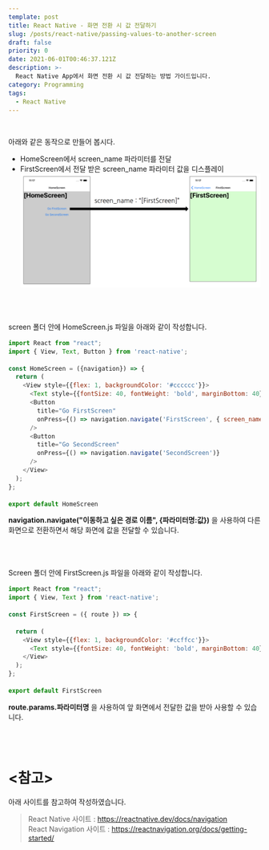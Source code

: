 ```yaml
---
template: post
title: React Native - 화면 전환 시 값 전달하기
slug: /posts/react-native/passing-values-to-another-screen
draft: false
priority: 0
date: 2021-06-01T00:46:37.121Z
description: >-
  React Native App에서 화면 전환 시 값 전달하는 방법 가이드입니다.
category: Programming
tags:
  - React Native
---
```


<br>

아래와 같은 동작으로 만들어 봅시다.  
- HomeScreen에서 screen_name 파라미터를 전달  
- FirstScreen에서 전달 받은 screen_name 파라미터 값을 디스플레이  
![](/media/react-native-passing-values-to-another-screen.png)
<br><br><br><br>





screen 폴더 안에 HomeScreen.js 파일을 아래와 같이 작성합니다.
```javascript
import React from "react";
import { View, Text, Button } from 'react-native';

const HomeScreen = ({navigation}) => {  
  return (
    <View style={{flex: 1, backgroundColor: '#cccccc'}}>
      <Text style={{fontSize: 40, fontWeight: 'bold', marginBottom: 40}}>[HomeScreen]</Text>
      <Button
        title="Go FirstScreen"
        onPress={() => navigation.navigate('FirstScreen', { screen_name: "[FirstScreen]" })}
      />
      <Button
        title="Go SecondScreen"
        onPress={() => navigation.navigate('SecondScreen')}
      />
    </View>
  );
};

export default HomeScreen
```
**navigation.navigate("이동하고 싶은 경로 이름", {파라미터명:값})** 을 사용하여 다른 화면으로 전환하면서 해당 화면에 값을 전달할 수 있습니다. 
<br><br><br><br>





Screen 폴더 안에 FirstScreen.js 파일을 아래와 같이 작성합니다.
```javascript
import React from "react";
import { View, Text } from 'react-native'; 

const FirstScreen = ({ route }) => {

  return (
    <View style={{flex: 1, backgroundColor: '#ccffcc'}}>
      <Text style={{fontSize: 40, fontWeight: 'bold', marginBottom: 40}}>{route.params.screen_name}</Text>
    </View>
  );
};

export default FirstScreen
```
**route.params.파라미터명** 을 사용하여 앞 화면에서 전달한 값을 받아 사용할 수 있습니다.
<br><br><br><br>





# **<참고>**
아래 사이트를 참고하여 작성하였습니다.
> React Native 사이트 : https://reactnative.dev/docs/navigation  
> React Navigation 사이트 : https://reactnavigation.org/docs/getting-started/

<br><br>